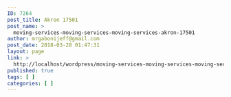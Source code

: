 ```yaml
---
ID: 7264
post_title: Akron 17501
post_name: >
  moving-services-moving-services-moving-services-akron-17501
author: mrgabonijeff@gmail.com
post_date: 2018-03-28 01:47:31
layout: page
link: >
  http://localhost/wordpress/moving-services-moving-services-moving-services-akron-17501/
published: true
tags: [ ]
categories: [ ]
---
```

